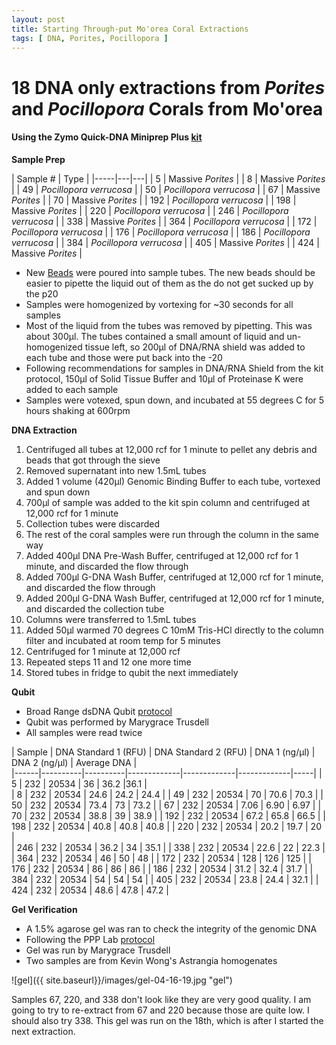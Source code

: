 ```yaml
---
layout: post
title: Starting Through-put Mo'orea Coral Extractions
tags: [ DNA, Porites, Pocillopora ]
---
```

# 18 DNA only extractions from _Porites_ and _Pocillopora_ Corals from Mo'orea

#### Using the Zymo Quick-DNA Miniprep Plus [kit](https://github.com/meschedl/MESPutnam_Open_Lab_Notebook/blob/master/company-protocols/_d4068_d4069_quick-dna_miniprep_plus_kit.pdf)

**Sample Prep**

| Sample # | Type |
|-----|---|---|
| 5 | Massive _Porites_ |
| 8 | Massive _Porites_ |
| 49 | _Pocillopora verrucosa_ |
| 50 | _Pocillopora verrucosa_ |
| 67 | Massive _Porites_ |
| 70 | Massive _Porites_ |
| 192 | _Pocillopora verrucosa_ |
| 198 | Massive _Porites_ |
| 220 | _Pocillopora verrucosa_ |
| 246 | _Pocillopora verrucosa_ |
| 338 | Massive _Porites_ |
| 364 | _Pocillopora verrucosa_ |
| 172 | _Pocillopora verrucosa_ |
| 176 | _Pocillopora verrucosa_ |
| 186 | _Pocillopora verrucosa_ |
| 384 | _Pocillopora verrucosa_ |
| 405 | Massive _Porites_ |
| 424 | Massive _Porites_ |

- New [Beads](https://www.fishersci.com/shop/products/disruption-beads-0-5mm-yeast-1/50212143?searchHijack=true&searchTerm=50212143&searchType=RAPID&matchedCatNo=50212143) were poured into sample tubes. The new beads should be easier to pipette the liquid out of them as the do not get sucked up by the p20
- Samples were homogenized by vortexing for ~30 seconds for all samples
- Most of the liquid from the tubes was removed by pipetting. This was about 300µl. The tubes contained a small amount of liquid and un-homogenized tissue left, so 200µl of DNA/RNA shield was added to each tube and those were put back into the -20
- Following recommendations for samples in DNA/RNA Shield from the kit protocol, 150µl of Solid Tissue Buffer and 10µl of Proteinase K were added to each sample
- Samples were votexed, spun down, and incubated at 55 degrees C for 5 hours shaking at 600rpm

**DNA Extraction**

1. Centrifuged all tubes at 12,000 rcf for 1 minute to pellet any debris and beads that got through the sieve
2. Removed supernatant into new 1.5mL tubes
3.  Added 1 volume (420µl) Genomic Binding Buffer to each tube, vortexed and spun down
4. 700µl of sample was added to the kit spin column and centrifuged at 12,000 rcf for 1 minute
5. Collection tubes were discarded
6. The rest of the coral samples were run through the column in the same way
7. Added 400µl DNA Pre-Wash Buffer, centrifuged at 12,000 rcf for 1 minute, and discarded the flow through
8. Added 700µl G-DNA Wash Buffer, centrifuged at 12,000 rcf for 1 minute, and discarded the flow through
9. Added 200µl G-DNA Wash Buffer, centrifuged at 12,000 rcf for 1 minute, and discarded the collection tube
10. Columns were transferred to 1.5mL tubes
11. Added 50µl warmed 70 degrees C 10mM Tris-HCl directly to the column filter and incubated at room temp for 5 minutes
12. Centrifuged for 1 minute at 12,000 rcf
13. Repeated steps 11 and 12 one more time
14. Stored tubes in fridge to qubit the next immediately

**Qubit**

- Broad Range dsDNA Qubit [protocol](https://meschedl.github.io/MESPutnam_Open_Lab_Notebook/Qubit-Protocol/)
- Qubit was performed by Marygrace Trusdell
- All samples were read twice

| Sample | DNA Standard 1 (RFU) | DNA Standard 2 (RFU) | DNA 1 (ng/µl) | DNA 2 (ng/µl) | Average DNA |  
|------|----------|----------|-------------|-------------|-------------|-----|
| 5 | 232 | 20534 | 36 | 36.2 |36.1 |  
| 8 | 232 | 20534 | 24.6 | 24.2 | 24.4 |
| 49 | 232 | 20534 | 70 | 70.6 | 70.3 |
| 50 | 232 | 20534 | 73.4 | 73 | 73.2 |
| 67 | 232 | 20534 | 7.06 | 6.90 | 6.97 |
| 70 | 232 | 20534 | 38.8 | 39 | 38.9 |
| 192 | 232 | 20534 | 67.2 | 65.8 | 66.5 |
| 198 | 232 | 20534 | 40.8 | 40.8 | 40.8 |
| 220 | 232 | 20534 | 20.2 | 19.7 | 20 |  
| 246 | 232 | 20534 | 36.2 | 34 | 35.1 |
| 338 | 232 | 20534 | 22.6 | 22 | 22.3 |
| 364 | 232 | 20534 | 46 | 50 | 48 |
| 172 | 232 | 20534 | 128 | 126 | 125 |
| 176 | 232 | 20534 | 86 | 86 | 86 |
| 186 | 232 | 20534 | 31.2 | 32.4 | 31.7 |
| 384 | 232 | 20534 | 54 | 54 | 54 |
| 405 | 232 | 20534 | 23.8 | 24.4 | 32.1 |
| 424 | 232 | 20534 | 48.6 | 47.8 | 47.2 |


**Gel Verification**

- A 1.5% agarose gel was ran to check the integrity of the genomic DNA
- Following the PPP Lab [protocol](https://meschedl.github.io/MESPutnam_Open_Lab_Notebook/Gel-Protocol/)
- Gel was run by Marygrace Trusdell
- Two samples are from Kevin Wong's Astrangia homogenates

![gel]({{ site.baseurl}}/images/gel-04-16-19.jpg "gel")

Samples 67, 220, and 338 don't look like they are very good quality. I am going to try to re-extract from 67 and 220 because those are quite low. I should also try 338. This gel was run on the 18th, which is after I started the next extraction.
